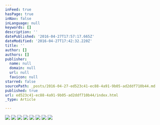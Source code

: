 ```yaml
---
inFeed: true
hasPage: true
inNav: false
inLanguage: null
keywords: []
description: ''
datePublished: '2016-04-27T17:57:17.665Z'
dateModified: '2016-04-27T17:42:32.220Z'
title: ''
author: []
authors: []
publisher:
  name: null
  domain: null
  url: null
  favicon: null
starred: false
sourcePath: _posts/2016-04-27-ed523c41-ec88-4a91-9b05-ad2ddf710b44.md
published: true
url: ed523c41-ec88-4a91-9b05-ad2ddf710b44/index.html
_type: Article

---
```

![](https://the-grid-user-content.s3-us-west-2.amazonaws.com/8034a267-dd97-45c2-9381-6f0961abaddb.jpg)
![](https://the-grid-user-content.s3-us-west-2.amazonaws.com/4e124c2c-5ce6-4895-a99e-bd07418760c9.jpg)
![](https://the-grid-user-content.s3-us-west-2.amazonaws.com/ffdab600-9f1d-4633-a900-f051a76f1469.jpg)
![](https://the-grid-user-content.s3-us-west-2.amazonaws.com/1c004b6a-9f73-498f-a359-809939526060.jpg)
![](https://the-grid-user-content.s3-us-west-2.amazonaws.com/f7998a51-e91b-4fb1-8302-e1293495c25d.jpg)
![](https://the-grid-user-content.s3-us-west-2.amazonaws.com/1cc1e1d4-d7ef-42b0-ad33-5b169820f574.jpg)
![](https://the-grid-user-content.s3-us-west-2.amazonaws.com/07d527a5-9b07-4041-b516-f12eea202e14.jpg)
![](https://the-grid-user-content.s3-us-west-2.amazonaws.com/4cf4ee08-435e-4d1f-84f1-f0d98ce4cd45.jpg)